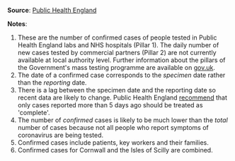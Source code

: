 **Source**: <a href="https://coronavirus.data.gov.uk" target="_blank">Public Health England</a>

**Notes**:    

1. These are the number of confirmed cases of people tested in Public Health England labs and NHS hospitals (Pillar 1). The daily number of new cases tested by commercial partners (Pillar 2) are not currently available at local authority level. Further information about the pillars of the Government's mass testing programme are available on <a href="https://www.gov.uk/government/publications/coronavirus-covid-19-scaling-up-testing-programmes/coronavirus-covid-19-scaling-up-our-testing-programmes" target="_blank">gov.uk</a>.     
2. The date of a confirmed case corresponds to the *specimen* date rather than the *reporting* date.           
3. There is a lag between the specimen date and the reporting date so recent data are likely to change. Public Health England <a href="https://coronavirus.data.gov.uk/about" target="_blank">recommend</a> that only cases reported more than 5 days ago should be treated as 'complete'.    
4. The number of *confirmed* cases is likely to be much lower than the *total* number of cases because not all people who report symptoms of coronavirus are being tested.    
5. Confirmed cases include patients, key workers and their families.     
6. Confirmed cases for Cornwall and the Isles of Scilly are combined.     